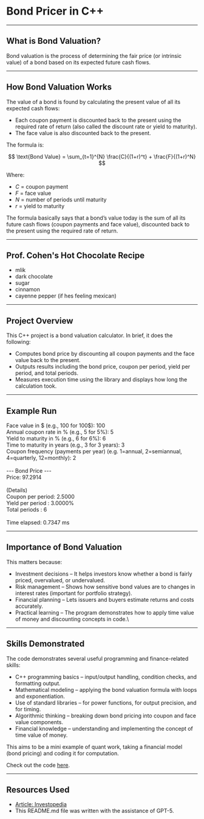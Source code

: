 # Bond Pricer in C++

---

## What is Bond Valuation?

Bond valuation is the process of determining the fair price (or intrinsic value) of a bond based on its expected future cash flows.

---

## How Bond Valuation Works

The value of a bond is found by calculating the present value of all its expected cash flows:

* Each coupon payment is discounted back to the present using the required rate of return (also called the discount rate or yield to maturity).
* The face value is also discounted back to the present.

The formula is:

$$
\text{Bond Value} = \sum_{t=1}^{N} \frac{C}{(1+r)^t} + \frac{F}{(1+r)^N}
$$

Where:

* $C$ = coupon payment  
* $F$ = face value
* $N$ = number of periods until maturity  
* $r$ = yield to maturity

The formula basically says that a bond’s value today is the sum of all its future cash flows (coupon payments and face value), discounted back to the present using the required rate of return.

---

## Prof. Cohen's Hot Chocolate Recipe

* mlik
* dark chocolate
* sugar
* cinnamon
* cayenne pepper (if hes feeling mexican)

---

## Project Overview

This C++ project is a bond valuation calculator. In brief, it does the following:

* Computes bond price by discounting all coupon payments and the face value back to the present.
* Outputs results including the bond price, coupon per period, yield per period, and total periods.
* Measures execution time using the <chrono> library and displays how long the calculation took.

---

## Example Run

Face value in $ (e.g., 100 for 100$): 100 \
Annual coupon rate in % (e.g., 5 for 5%): 5 \
Yield to maturity in % (e.g., 6 for 6%): 6 \
Time to maturity in years (e.g., 3 for 3 years): 3 \
Coupon frequency (payments per year) (e.g. 1=annual, 2=semiannual, 4=quarterly, 12=monthly): 2 \
\
--- Bond Price --- \
Price: 97.2914 \
\
(Details) \
Coupon per period: 2.5000 \
Yield per period : 3.0000% \
Total periods    : 6 \
\
Time elapsed: 0.7347 ms 

---

## Importance of Bond Valuation

This matters because:

* Investment decisions – It helps investors know whether a bond is fairly priced, overvalued, or undervalued.
* Risk management – Shows how sensitive bond values are to changes in interest rates (important for portfolio strategy).
* Financial planning – Lets issuers and buyers estimate returns and costs accurately.
* Practical learning – The program demonstrates how to apply time value of money and discounting concepts in code.\

---

## Skills Demonstrated

The code demonstrates several useful programming and finance-related skills:

* C++ programming basics – input/output handling, condition checks, and formatting output.
* Mathematical modeling – applying the bond valuation formula with loops and exponentiation.
* Use of standard libraries – <cmath> for power functions, <iomanip> for output precision, and <chrono> for timing.
* Algorithmic thinking – breaking down bond pricing into coupon and face value components.
* Financial knowledge – understanding and implementing the concept of time value of money.

This aims to be a mini example of quant work, taking a financial model (bond pricing) and coding it for computation.

Check out the code [here](https://github.com/tavoakys/BondPricer/blob/master/BondPricer/BondPricer.cpp).

---

## Resources Used

* [Article: Investopedia](https://www.investopedia.com/terms/b/bond-valuation.asp)
* This README.md file was written with the assistance of GPT-5.
